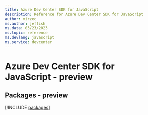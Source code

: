 ```yaml
---
title: Azure Dev Center SDK for JavaScript
description: Reference for Azure Dev Center SDK for JavaScript
author: xirzec
ms.author: jeffish
ms.data: 03/23/2023
ms.topic: reference
ms.devlang: javascript
ms.service: devcenter
---
```

# Azure Dev Center SDK for JavaScript - preview
## Packages - preview
[!INCLUDE [packages](dev-center-index.md)]
